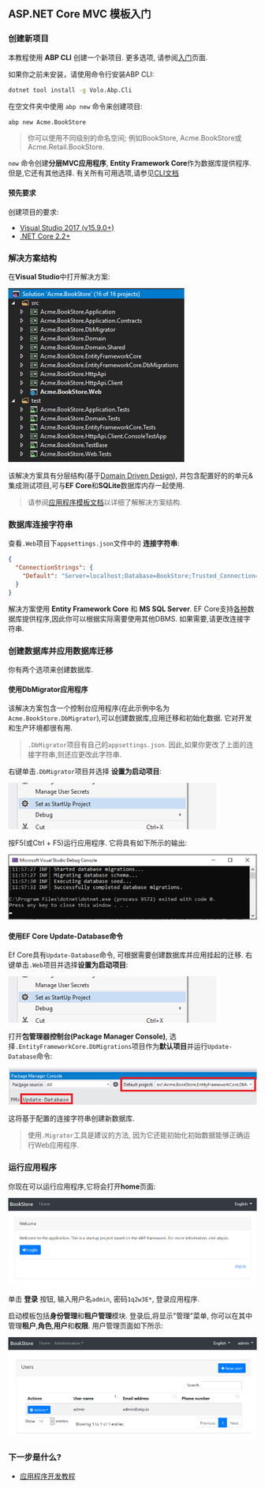 ## ASP.NET Core MVC 模板入门

### 创建新项目

本教程使用 **ABP CLI** 创建一个新项目. 更多选项, 请参阅[入门](https://cn.abp.io/get-started)页面.

如果你之前未安装，请使用命令行安装ABP CLI:

````bash
dotnet tool install -g Volo.Abp.Cli
````

在空文件夹中使用 `abp new` 命令来创建项目:

````bash
abp new Acme.BookStore
````

> 你可以使用不同级别的命名空间; 例如BookStore, Acme.BookStore或Acme.Retail.BookStore.

`new` 命令创建**分层MVC应用程序**, **Entity Framework Core**作为数据库提供程序. 但是,它还有其他选择. 有关所有可用选项,请参见[CLI文档](CLI.md)

#### 预先要求

创建项目的要求:

* [Visual Studio 2017 (v15.9.0+)](https://visualstudio.microsoft.com/tr/downloads/)
* [.NET Core 2.2+](https://www.microsoft.com/net/download/dotnet-core/)

### 解决方案结构

在**Visual Studio**中打开解决方案:

![bookstore-visual-studio-solution](images/bookstore-visual-studio-solution-v3.png)

该解决方案具有分层结构(基于[Domain Driven Design](Domain-Driven-Design.md)), 并包含配置好的的单元&集成测试项目,可与**EF Core**和**SQLite**数据库内存一起使用.

> 请参阅[应用程序模板文档](Startup-Templates/Application.md)以详细了解解决方案结构.

### 数据库连接字符串

查看`.Web`项目下`appsettings.json`文件中的 **连接字符串**:

````json
{
  "ConnectionStrings": {
    "Default": "Server=localhost;Database=BookStore;Trusted_Connection=True"
  }
}
````

解决方案使用 **Entity Framework Core** 和 **MS SQL Server**. EF Core支持[各种](https://docs.microsoft.com/en-us/ef/core/providers/)数据库提供程序,因此你可以根据实际需要使用其他DBMS. 如果需要,请更改连接字符串.

### 创建数据库并应用数据库迁移

你有两个选项来创建数据库.

#### 使用DbMigrator应用程序

该解决方案包含一个控制台应用程序(在此示例中名为`Acme.BookStore.DbMigrator`),可以创建数据库,应用迁移和初始化数据. 它对开发和生产环境都很有用.

> `.DbMigrator`项目有自己的`appsettings.json`. 因此,如果你更改了上面的连接字符串,则还应更改此字符串.

右键单击`.DbMigrator`项目并选择 **设置为启动项目**:

![set-as-startup-project](images/set-as-startup-project.png)

按F5(或Ctrl + F5)运行应用程序. 它将具有如下所示的输出:

![set-as-startup-project](images/db-migrator-app.png)

#### 使用EF Core Update-Database命令

Ef Core具有`Update-Database`命令, 可根据需要创建数据库并应用挂起的迁移. 右键单击`.Web`项目并选择**设置为启动项目**:

![set-as-startup-project](images/set-as-startup-project.png)

打开**包管理器控制台(Package Manager Console)**, 选择`.EntityFrameworkCore.DbMigrations`项目作为**默认项目**并运行`Update-Database`命令:

![pcm-update-database](images/pcm-update-database-v2.png)

这将基于配置的连接字符串创建新数据库.

> 使用`.Migrator`工具是建议的方法, 因为它还能初始化初始数据能够正确运行Web应用程序.

### 运行应用程序

你现在可以运行应用程序,它将会打开**home**页面:

![bookstore-homepage](images/bookstore-homepage.png)

单击 **登录** 按钮, 输入用户名`admin`, 密码`1q2w3E*`, 登录应用程序.

启动模板包括**身份管理**和**租户管理**模块. 登录后,将显示"管理"菜单, 你可以在其中管理**租户**,**角色**,**用户**和**权限**. 用户管理页面如下所示:

![bookstore-user-management](images/bookstore-user-management-v2.png)

### 下一步是什么?

* [应用程序开发教程](Tutorials/AspNetCore-Mvc/Part-I.md)
